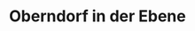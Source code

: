 ---
title: Oberndorf in der Ebene
url: /oberndorf-in-der-ebene/
latitude: 48.28
longitude: 15.695
---
